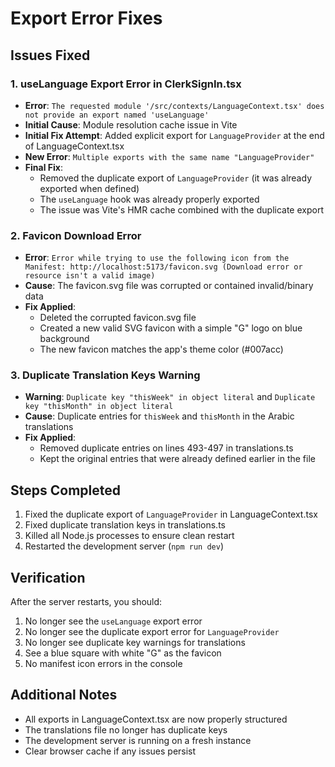 # Export Error Fixes

## Issues Fixed

### 1. useLanguage Export Error in ClerkSignIn.tsx
- **Error**: `The requested module '/src/contexts/LanguageContext.tsx' does not provide an export named 'useLanguage'`
- **Initial Cause**: Module resolution cache issue in Vite
- **Initial Fix Attempt**: Added explicit export for `LanguageProvider` at the end of LanguageContext.tsx
- **New Error**: `Multiple exports with the same name "LanguageProvider"`
- **Final Fix**: 
  - Removed the duplicate export of `LanguageProvider` (it was already exported when defined)
  - The `useLanguage` hook was already properly exported
  - The issue was Vite's HMR cache combined with the duplicate export

### 2. Favicon Download Error
- **Error**: `Error while trying to use the following icon from the Manifest: http://localhost:5173/favicon.svg (Download error or resource isn't a valid image)`
- **Cause**: The favicon.svg file was corrupted or contained invalid/binary data
- **Fix Applied**:
  - Deleted the corrupted favicon.svg file
  - Created a new valid SVG favicon with a simple "G" logo on blue background
  - The new favicon matches the app's theme color (#007acc)

### 3. Duplicate Translation Keys Warning
- **Warning**: `Duplicate key "thisWeek" in object literal` and `Duplicate key "thisMonth" in object literal`
- **Cause**: Duplicate entries for `thisWeek` and `thisMonth` in the Arabic translations
- **Fix Applied**:
  - Removed duplicate entries on lines 493-497 in translations.ts
  - Kept the original entries that were already defined earlier in the file

## Steps Completed

1. Fixed the duplicate export of `LanguageProvider` in LanguageContext.tsx
2. Fixed duplicate translation keys in translations.ts
3. Killed all Node.js processes to ensure clean restart
4. Restarted the development server (`npm run dev`)

## Verification

After the server restarts, you should:
1. No longer see the `useLanguage` export error
2. No longer see the duplicate export error for `LanguageProvider`
3. No longer see duplicate key warnings for translations
4. See a blue square with white "G" as the favicon
5. No manifest icon errors in the console

## Additional Notes

- All exports in LanguageContext.tsx are now properly structured
- The translations file no longer has duplicate keys
- The development server is running on a fresh instance
- Clear browser cache if any issues persist